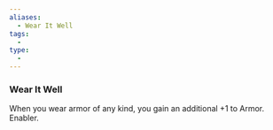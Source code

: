 ```yaml
---
aliases:
  - Wear It Well
tags:
  - 
type:
  - 
---
```

### Wear It Well

When you wear armor of any kind, you gain an additional +1 to Armor. Enabler.